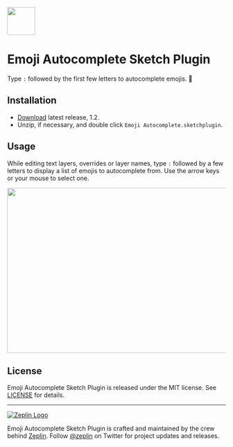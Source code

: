 <img src="img/iconTransparent.png" width="64px" height="64px">

# Emoji Autocomplete Sketch Plugin
Type `:` followed by the first few letters to autocomplete emojis. 🍒

## Installation
- [Download](https://github.com/zeplin/emoji-autocomplete-sketch-plugin/releases/download/v1.3/Emoji.Autocomplete.sketchplugin.zip) latest release, 1.2.
- Unzip, if necessary, and double click `Emoji Autocomplete.sketchplugin`.

## Usage
While editing text layers, overrides or layer names, type `:` followed by a few letters to display a list of emojis to autocomplete from. Use the arrow keys or your mouse to select one.

<img src="img/demo.gif" width="600px" height="380px">

## License

Emoji Autocomplete Sketch Plugin is released under the MIT license. See [LICENSE](LICENSE) for details.

---

<a href="https://zeplin.io"><img src="img/logo.svg" alt="Zeplin Logo" /></a>

Emoji Autocomplete Sketch Plugin is crafted and maintained by the crew behind [Zeplin](https://zeplin.io). Follow [@zeplin](https://twitter.com/zeplin) on Twitter for project updates and releases.
